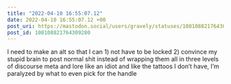 ```yaml
---
title: "2022-04-10 16:55:07.12"
date: 2022-04-10 16:55:07.12 +00
post_uri: https://mastodon.social/users/gravely/statuses/108108821764309280
post_id: 108108821764309280
---
```

I need to make an alt so that I can 1) not have to be locked 2) convince my stupid brain to post normal shit instead of wrapping them all in three levels of discourse meta and lore like an idiot and like the tattoos I don’t have, I’m paralyzed by what to even pick for the handle


